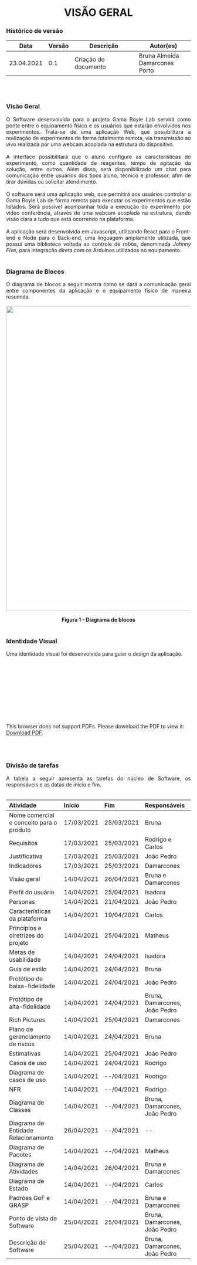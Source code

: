 # <center> VISÃO GERAL

### Histórico de versão<br>

|Data | Versão | Descrição | Autor(es)|
| -- | -- | -- | -- |
| 23.04.2021 | 0.1 | Criação do documento | Bruna Almeida<br>Damarcones Porto |
<br><br>

### **Visão Geral**

<div align="justify">O Software desenvolvido para o projeto Gama Boyle Lab servirá como ponte entre o equipamento físico e os usuários que estarão envolvidos nos experimentos. Trata-se de uma aplicação Web, que possibilitará a realização de experimentos de forma totalmente remota, via transmissão ao vivo realizada por uma webcam acoplada na estrutura do dispositivo.
<br><br>
A interface possibilitará que o aluno configure as características do experimento, como quantidade de reagentes, tempo de agitação da solução, entre outros. Além disso, será disponibilizado um chat para comunicação entre usuários dos tipos aluno, técnico e professor, afim de tirar dúvidas ou solicitar atendimento.
<br><br>
O software será uma aplicação web, que permitirá aos usuários controlar o Gama Boyle Lab de forma remota para executar os experimentos que estão listados. Será possível acompanhar toda a execução do experimento por vídeo conferência, através de uma webcam acoplada na estrutura, dando visão clara a tudo que está ocorrendo na plataforma.
<br><br>
A aplicação será desenvolvida em Javascript, utilizando React para o Front-end e Node para o Back-end, uma linguagem amplamente utilizada, que possui uma biblioteca voltada ao controle de robôs, denominada <i>Johnny Five</i>, para integração direta com os Arduínos utilizados no equipamento. 
<br><br></div>

### **Diagrama de Blocos**
<div align="justify">O diagrama de blocos a seguir mostra como se dará a comunicação geral entre componentes da aplicação e o equipamento físico de maneira resumida.<br><br></div>

<div align="center"><img src="../../imagens/diagrama-blocos.jpg" width="830" ></div><br>
<figcaption align='center'>
    <b>Figura 1 - Diagrama de blocos</b>
</figcaption>
<br>


### **Identidade Visual**

<div align="justify">Uma identidade visual foi desenvolvida para guiar o design da aplicação.<br><br></div>

<object data="../../imagens/identidade-Gama-Boyle-Lab.pdf" type="application/pdf" width="820px" height="485px">
<embed src="../../imagens/identidade-Gama-Boyle-Lab.pdf">
        <p>This browser does not support PDFs. Please download the PDF to view it: <a href="../../imagens/identidade-Gama-Boyle-Lab.pdf">Download PDF</a>.</p>
    </embed>
</object>
<br><br>

### **Divisão de tarefas**

<div align="justify">A tabela a seguir apresenta as tarefas do núcleo de Software, os responsáveis e as datas de início e fim.<br><br></div>

|Atividade                              |Início     |Fim        |Responsáveis|
|:--------------------------------------|:----------|:----------|:-----------|
Nome comercial e conceito para o produto|17/03/2021 |25/03/2021 |Bruna
Requisitos                              |17/03/2021 |25/03/2021 |Rodrigo e Carlos
Justificativa                           |17/03/2021 |25/03/2021 |João Pedro
Indicadores                             |17/03/2021 |25/03/2021 |Damarcones
Visão geral                             |14/04/2021 |26/04/2021 |Bruna e Damarcones
Perfil do usuário                       |14/04/2021 |25/04/2021 |Isadora
Personas                                |14/04/2021 |21/04/2021 |João Pedro
Características da plataforma           |14/04/2021 |19/04/2021 |Carlos
Princípios e diretrizes do projeto      |14/04/2021 |25/04/2021 |Matheus
Metas de usabilidade                    |14/04/2021 |24/04/2021 |Isadora
Guia de estilo                          |14/04/2021 |24/04/2021 |Bruna
Protótipo de baixa-fidelidade           |14/04/2021 |24/04/2021 |João Pedro
Protótipo de alta-fidelidade            |14/04/2021 |24/04/2021 |Bruna, Damarcones, João Pedro|
Rich Pictures                           |14/04/2021 |25/04/2021 |Damarcones|
Plano de gerenciamento de riscos        |14/04/2021 |24/04/2021 |Bruna|
Estimativas                             |14/04/2021 |25/04/2021 |João Pedro|
Casos de uso                            |14/04/2021 |24/04/2021 |Rodrigo|
Diagrama de casos de uso                |14/04/2021 |--/04/2021 |Rodrigo|
NFR                                     |14/04/2021 |--/04/2021 |Rodrigo|
Diagrama de Classes                     |14/04/2021 |--/04/2021 |Bruna, Damarcones, João Pedro|
Diagrama de Entidade Relacionamento     |26/04/2021 |--/04/2021 | -- |
Diagrama de Pacotes                     |14/04/2021 |--/04/2021 |Matheus|
Diagrama de Atividades                  |14/04/2021 |26/04/2021 |Bruna e Damarcones|
Diagrama de Estado                      |14/04/2021 |--/04/2021 |Carlos|
Padrões GoF e GRASP                     |14/04/2021 |--/04/2021 |Bruna e Damarcones|
Ponto de vista de Software              |25/04/2021 |25/04/2021 |Bruna, Damarcones, João Pedro|
Descrição de Software                   |25/04/2021 |--/04/2021 |Bruna, Damarcones, João Pedro|